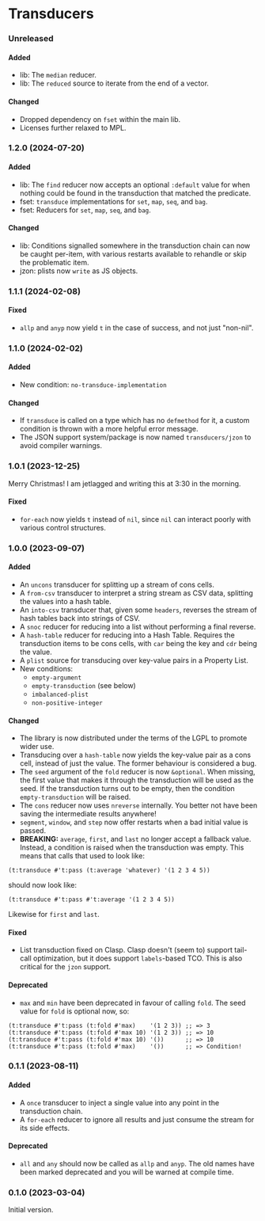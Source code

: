 # Transducers

### Unreleased

#### Added

- lib: The `median` reducer.
- lib: The `reduced` source to iterate from the end of a vector.

#### Changed

- Dropped dependency on `fset` within the main lib.
- Licenses further relaxed to MPL.

### 1.2.0 (2024-07-20)

#### Added

- lib: The `find` reducer now accepts an optional `:default` value for when
  nothing could be found in the transduction that matched the predicate.
- fset: `transduce` implementations for `set`, `map`, `seq`, and `bag`.
- fset: Reducers for `set`, `map`, `seq`, and `bag`.

#### Changed

- lib: Conditions signalled somewhere in the transduction chain can now be
  caught per-item, with various restarts available to rehandle or skip the
  problematic item.
- jzon: plists now `write` as JS objects.

### 1.1.1 (2024-02-08)

#### Fixed

- `allp` and `anyp` now yield `t` in the case of success, and not just "non-nil".

### 1.1.0 (2024-02-02)

#### Added

- New condition: `no-transduce-implementation`

#### Changed

- If `transduce` is called on a type which has no `defmethod` for it, a custom
  condition is thrown with a more helpful error message.
- The JSON support system/package is now named `transducers/jzon` to avoid
  compiler warnings.

### 1.0.1 (2023-12-25)

Merry Christmas! I am jetlagged and writing this at 3:30 in the morning.

#### Fixed

- `for-each` now yields `t` instead of `nil`, since `nil` can interact poorly
  with various control structures.

### 1.0.0 (2023-09-07)

#### Added

- An `uncons` transducer for splitting up a stream of cons cells.
- A `from-csv` transducer to interpret a string stream as CSV data, splitting
  the values into a hash table.
- An `into-csv` transducer that, given some `headers`, reverses the stream of
  hash tables back into strings of CSV.
- A `snoc` reducer for reducing into a list without performing a final reverse.
- A `hash-table` reducer for reducing into a Hash Table. Requires the
  transduction items to be cons cells, with `car` being the key and `cdr` being
  the value.
- A `plist` source for transducing over key-value pairs in a Property List.
- New conditions:
  - `empty-argument`
  - `empty-transduction` (see below)
  - `imbalanced-plist`
  - `non-positive-integer`

#### Changed

- The library is now distributed under the terms of the LGPL to promote wider use.
- Transducing over a `hash-table` now yields the key-value pair as a cons cell,
  instead of just the value. The former behaviour is considered a bug.
- The `seed` argument of the `fold` reducer is now `&optional`. When missing,
  the first value that makes it through the transduction will be used as the
  seed. If the transduction turns out to be empty, then the condition
  `empty-transduction` will be raised.
- The `cons` reducer now uses `nreverse` internally. You better not have been
  saving the intermediate results anywhere!
- `segment`, `window`, and `step` now offer restarts when a bad initial value is
  passed.
- **BREAKING:** `average`, `first`, and `last` no longer accept a fallback
  value. Instead, a condition is raised when the transduction was empty. This
  means that calls that used to look like:

```common-lisp
(t:transduce #'t:pass (t:average 'whatever) '(1 2 3 4 5))
```

should now look like:

```common-lisp
(t:transduce #'t:pass #'t:average '(1 2 3 4 5))
```

Likewise for `first` and `last`.

#### Fixed

- List transduction fixed on Clasp. Clasp doesn't (seem to) support tail-call
  optimization, but it does support `labels`-based TCO. This is also critical
  for the `jzon` support.

#### Deprecated

- `max` and `min` have been deprecated in favour of calling `fold`. The seed
  value for `fold` is optional now, so:

```common-lisp
(t:transduce #'t:pass (t:fold #'max)    '(1 2 3)) ;; => 3
(t:transduce #'t:pass (t:fold #'max 10) '(1 2 3)) ;; => 10
(t:transduce #'t:pass (t:fold #'max 10) '())      ;; => 10
(t:transduce #'t:pass (t:fold #'max)    '())      ;; => Condition!
```

### 0.1.1 (2023-08-11)

#### Added

- A `once` transducer to inject a single value into any point in the
  transduction chain.
- A `for-each` reducer to ignore all results and just consume the stream for its
  side effects.

#### Deprecated

- `all` and `any` should now be called as `allp` and `anyp`. The old names have
  been marked deprecated and you will be warned at compile time.

### 0.1.0 (2023-03-04)

Initial version.
